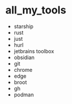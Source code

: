 # all_my_tools

- starship
- rust
- just
- hurl
- jetbrains toolbox
- obsidian
- git
- chrome
- edge
- broot
- gh
- podman
